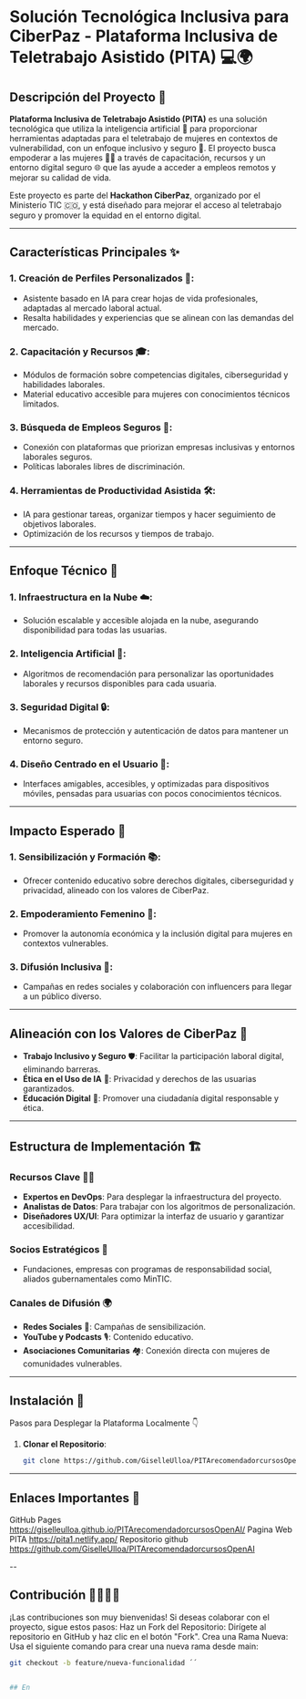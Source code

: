 # Solución Tecnológica Inclusiva para CiberPaz - Plataforma Inclusiva de Teletrabajo Asistido (PITA) 💻🌍

## Descripción del Proyecto 🚀

**Plataforma Inclusiva de Teletrabajo Asistido (PITA)** es una solución tecnológica que utiliza la inteligencia artificial 🤖 para proporcionar herramientas adaptadas para el teletrabajo de mujeres en contextos de vulnerabilidad, con un enfoque inclusivo y seguro 🔐. El proyecto busca empoderar a las mujeres 👩‍💻 a través de capacitación, recursos y un entorno digital seguro 🌐 que las ayude a acceder a empleos remotos y mejorar su calidad de vida.

Este proyecto es parte del **Hackathon CiberPaz**, organizado por el Ministerio TIC 🇨🇴, y está diseñado para mejorar el acceso al teletrabajo seguro y promover la equidad en el entorno digital.

---

## Características Principales ✨

### 1. **Creación de Perfiles Personalizados** 📝:
- Asistente basado en IA para crear hojas de vida profesionales, adaptadas al mercado laboral actual.
- Resalta habilidades y experiencias que se alinean con las demandas del mercado.

### 2. **Capacitación y Recursos** 🎓:
- Módulos de formación sobre competencias digitales, ciberseguridad y habilidades laborales.
- Material educativo accesible para mujeres con conocimientos técnicos limitados.

### 3. **Búsqueda de Empleos Seguros** 💼:
- Conexión con plataformas que priorizan empresas inclusivas y entornos laborales seguros.
- Políticas laborales libres de discriminación.

### 4. **Herramientas de Productividad Asistida** 🛠️:
- IA para gestionar tareas, organizar tiempos y hacer seguimiento de objetivos laborales.
- Optimización de los recursos y tiempos de trabajo.

---

## Enfoque Técnico 🔧

### 1. **Infraestructura en la Nube** ☁️:
- Solución escalable y accesible alojada en la nube, asegurando disponibilidad para todas las usuarias.

### 2. **Inteligencia Artificial** 🤖:
- Algoritmos de recomendación para personalizar las oportunidades laborales y recursos disponibles para cada usuaria.

### 3. **Seguridad Digital** 🔒:
- Mecanismos de protección y autenticación de datos para mantener un entorno seguro.

### 4. **Diseño Centrado en el Usuario** 🎨:
- Interfaces amigables, accesibles, y optimizadas para dispositivos móviles, pensadas para usuarias con pocos conocimientos técnicos.

---

## Impacto Esperado 🌟

### 1. **Sensibilización y Formación** 📚:
- Ofrecer contenido educativo sobre derechos digitales, ciberseguridad y privacidad, alineado con los valores de CiberPaz.

### 2. **Empoderamiento Femenino** 💪:
- Promover la autonomía económica y la inclusión digital para mujeres en contextos vulnerables.

### 3. **Difusión Inclusiva** 📣:
- Campañas en redes sociales y colaboración con influencers para llegar a un público diverso.

---

## Alineación con los Valores de CiberPaz 🤝

- **Trabajo Inclusivo y Seguro** 🛡️: Facilitar la participación laboral digital, eliminando barreras.
- **Ética en el Uso de IA** 🤖: Privacidad y derechos de las usuarias garantizados.
- **Educación Digital** 🧠: Promover una ciudadanía digital responsable y ética.

---

## Estructura de Implementación 🏗️

### Recursos Clave 🧑‍💻

- **Expertos en DevOps**: Para desplegar la infraestructura del proyecto.
- **Analistas de Datos**: Para trabajar con los algoritmos de personalización.
- **Diseñadores UX/UI**: Para optimizar la interfaz de usuario y garantizar accesibilidad.

### Socios Estratégicos 🤝

- Fundaciones, empresas con programas de responsabilidad social, aliados gubernamentales como MinTIC.

### Canales de Difusión 🌍

- **Redes Sociales** 📱: Campañas de sensibilización.
- **YouTube y Podcasts** 🎙️: Contenido educativo.
- **Asociaciones Comunitarias** 🏘️: Conexión directa con mujeres de comunidades vulnerables.

---

## Instalación 🔧
 Pasos para Desplegar la Plataforma Localmente 👇
1. **Clonar el Repositorio**:
   ```bash
   git clone https://github.com/GiselleUlloa/PITArecomendadorcursosOpenAI.git
---

## Enlaces Importantes 🔗

 GitHub Pages https://giselleulloa.github.io/PITArecomendadorcursosOpenAI/
 Pagina Web PITA https://pita1.netlify.app/
 Repositorio github  https://github.com/GiselleUlloa/PITArecomendadorcursosOpenAI

--
  ## Contribución 👩‍💻👨‍💻
¡Las contribuciones son muy bienvenidas! Si deseas colaborar con el proyecto, sigue estos pasos:
Haz un Fork del Repositorio:
Dirígete al repositorio en GitHub y haz clic en el botón "Fork".
Crea una Rama Nueva:
Usa el siguiente comando para crear una nueva rama desde main:
   ```bash
git checkout -b feature/nueva-funcionalidad ´´


## En
